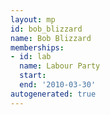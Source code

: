 ```yaml
---
layout: mp
id: bob_blizzard
name: Bob Blizzard
memberships:
- id: lab
  name: Labour Party
  start: 
  end: '2010-03-30'
autogenerated: true
---
```

